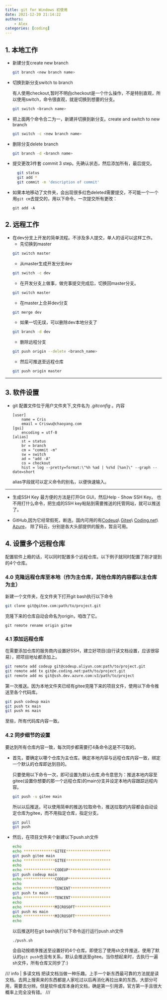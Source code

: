 ```yaml
---
title: git for Windows 初使用
date: 2021-12-20 21:14:22
authors:
    - Alex
categories: [coding]
---
```

## 1. 本地工作
- 新建分支create new branch
	```bash
	git branch <new branch name>
	```
- 切换到新分支switch to branch

	有人使用checkout,暂时不明白checkout是一个什么操作，不是特别直观，所以使用switch，命令很直观，就是切换到想要的分支。
	```bash
	git switch <branch name>
	```

- 把上面两个命令合二为一，新建并切换到新分支。create and switch to new branch
	```bash
	git switch -c <new branch name>
	```
<!-- more -->
- 删除分支delete branch
  	```bash
	git branch -d <branch name>
	```
- 提交更改3件套 commit 3 step。先确认状态，然后添加所有，最后提交。
  ```bash
	git status
	git add *
	git commit -m 'description of commit'
  ```
- 如果本地移动了文件夹，会出现很多红色deleted需要提交，不可能一个一个用`git cm`去提交的，用以下命令，一次提交所有更改：
  ```
  git add -A
  ```
## 2. 远程工作
- 在dev分支上开发的简单流程。不涉及多人提交，单人的话可以这样工作。
	- 先切换到master
	```bash
	git switch master
	```
	- 从master生成开发分支dev
	```bash
	git switch -c dev
	```
	- 在开发分支上做事，做完事提交完成后，切换回master分支。
	```bash
	git switch master
	```
	- 在master上合并dev分支
	```bash
	git merge dev
	```
	- 如果一切无误，可以删除dev本地分支了
	```bash
	git branch -d dev
	```
    - 删除远程分支
    ```bash
    git push origin --delete <branch_name>
    ```
	- 然后可推送至远程仓库
	```bash
	git push origin master
	```
---
## 3. 软件设置
- git 配置文件位于用户文件夹下,文件名为 *.gitconfig* 。内容
  ```
  [user]
	  name = Cris
	  email = Criswu@chaoyang.com
  [gui]
	  encoding = utf-8
  [alias]
	  st = status
	  br = branch
	  cm = "commit -m"
	  sw = switch
	  ad = "add -A"
	  co = checkout
	  hist = log --pretty=format:\"%h %ad | %s%d [%an]\" --graph --date=short
  ```
  alias字段就可以定义命令的别名，以便快速输入。

---
- 生成SSH Key
最方便的方法是打开Git GUI，然后Help - Show SSH Key。
也不用打什么命令，把生成的SSH key粘贴到需要推送的托管网站，就可以推送了。

- GitHub,因为它经常假死，断连。国内可用的有[Codeup](https://www.aliyun.com/product/yunxiao/codeup)\ [Gitee](https://gitee.com/)\ [Coding.net](https://coding.net/)\ [Azure](https://azure.microsoft.com/zh-cn/services/devops/repos/)， 除了码云，分别是各大头部提供的服务，暂且可用。

## 4. 设置多个远程仓库
配置软件上瘾的话，可以同时配置多个远程仓库。以下例子就同时配置了刚才提到的4个仓库。
### 4.0 克隆远程仓库至本地（作为主仓库，其他仓库的内容都以主仓库为主）
新建一个文件夹，在文件夹下打开git bash执行以下命令
```bash
git clone git@gitee.com:path/to/project.git
```
克隆下来的仓库自动会命名为origin，咱改了它。
```
git remote rename origin gitee
```

### 4.1 添加远程仓库
在需要添加仓库的服务商内设置好SSH，建立好项目(自行读文档设置，应该很容易），把项目地址都添加上。
```bash
git remote add codeup git@codeup.aliyun.com:path/to/project.git
git remote add tx git@e.coding.net:path/to/project.git
git remote add ms git@ssh.dev.azure.com:v3/path/to/project
```

第一次推送。因为本地文件夹已经有gitee克隆下来的项目文件，使用以下命令推送至各个代码库。
```bash
git push codeup main
git push tx main
git push ms main
```
至些，所有代码库内容一致。

### 4.2 同步细节的设置
要达到所有仓库内容一致，每次同步都需要打4条命令这是不可取的。

- 首先，要确定以哪个仓库为主仓库。确定本地内容与远程仓库内容一致，绑定一个默认的仓库即达到目的。
  
  只要使用以下命令一次，即可设置为默认仓库,命令意思为：推送本地内容至gitee(设置你想要的那一个远程仓库)的main分支并设定本地内容跟踪远程内容。
  ```bash
  git push -u gitee main
  ```
  所以以后推送，可以使用简单的推送/拉取命令，推送拉取的内容都会自动设定仓库为gitee，而不用指定仓库，指定分支。
  ```bash
  git pull
  git push
  ```

- 然后，在项目文件夹个新建以下push.sh文件
  
  ```sh
  echo  
  echo **************GITEE********************
  git push gitee main
  echo **************GITEE********************
  echo  
  echo **************CODEUP*******************
  git push codeup main
  echo **************CODEUP*******************
  echo  
  echo **************TENCENT******************
  git push tx main
  echo **************TENCENT******************
  echo  
  echo **************MICROSOFT****************
  git push ms main
  echo **************MICROSOFT****************
  echo  
  ```
  以后推送时在git bash执行以下命令运行运行push.sh文件
  ```
  ./push.sh
  ```
  会自动按顺序推送至设置好的4个仓库。即使忘了使用sh文件推送，使用了默认的`git push`也没有关系，默认会推送至gitee。当你想起来时，去执行一遍sh文件，所有仓库又同步了:)

/// info | 多读文档
把读文档当做一种乐趣。上手一个新东西最可靠的方法就是读文档。去网上搜索来的东西都是人家吃过以后再消化再拉出来的东西，大部分可用，需要去分辨。但是软件或库本身的文档，确是第一引用源，官方第一手且很大概率上完全没有错。
///